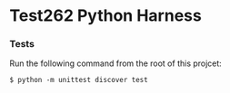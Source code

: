 # Test262 Python Harness

### Tests

Run the following command from the root of this projcet:

    $ python -m unittest discover test
